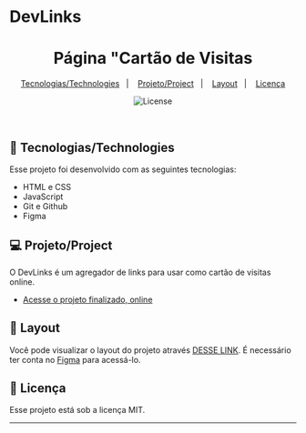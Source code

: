 # DevLinks

<h1 align="center"> Página "Cartão de Visitas </h1>


<p align="center">
  <a href="#-tecnologias/technologies">Tecnologias/Technologies</a>&nbsp;&nbsp;&nbsp;|&nbsp;&nbsp;&nbsp;
  <a href="#-projeto/project">Projeto/Project</a>&nbsp;&nbsp;&nbsp;|&nbsp;&nbsp;&nbsp;
  <a href="#-layout">Layout</a>&nbsp;&nbsp;&nbsp;|&nbsp;&nbsp;&nbsp;
  <a href="#memo-licença">Licença</a>
</p>

<p align="center">
  <img alt="License" src="https://img.shields.io/static/v1?label=license&message=MIT&color=49AA26&labelColor=000000">
</p>

<br>


## 🚀 Tecnologias/Technologies

Esse projeto foi desenvolvido com as seguintes tecnologias:

- HTML e CSS
- JavaScript
- Git e Github
- Figma

## 💻 Projeto/Project

O DevLinks é um agregador de links para usar como cartão de visitas online.

- [Acesse o projeto finalizado, online](https://alanovictor.github.io/DevLinks/)


## 🔖 Layout

Você pode visualizar o layout do projeto através [DESSE LINK](https://www.figma.com/community/file/1187422022288947321). É necessário ter conta no [Figma](https://figma.com) para acessá-lo.

## :memo: Licença

Esse projeto está sob a licença MIT.

---
